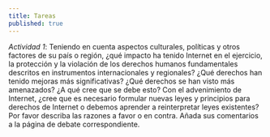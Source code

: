 ```yaml
---
title: Tareas
published: true
---
```


*Actividad 1*: Teniendo en cuenta aspectos culturales, políticas y otros factores de su país o región, ¿qué impacto ha tenido Internet en el ejercicio, la protección y la violación de los derechos humanos fundamentales descritos en instrumentos internacionales y regionales? ¿Qué derechos han tenido mejoras más significativas? ¿Qué derechos se han visto más amenazados? ¿A qué cree que se debe esto? Con el advenimiento de Internet, ¿cree que es necesario formular nuevas leyes y principios para derechos de Internet o debemos aprender a reinterpretar leyes existentes?  Por favor describa las razones a favor o en contra. Añada sus comentarios a la página de debate correspondiente.
